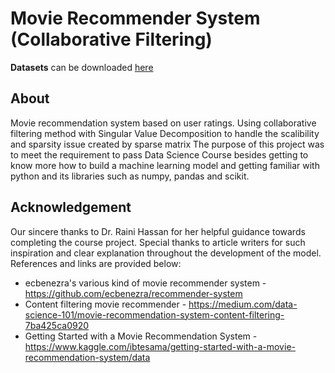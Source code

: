 # Movie Recommender System (Collaborative Filtering)

**Datasets** can be downloaded [here](https://www.kaggle.com/ibtesama/getting-started-with-a-movie-recommendation-system/data)

## About
Movie recommendation system based on user ratings. Using collaborative filtering method with Singular Value Decomposition to handle the scalibility and sparsity issue created by sparse matrix The purpose of this project was to meet the requirement to pass Data Science Course besides getting to know more how to build a machine learning model and getting familiar with python and its libraries such as numpy, pandas and scikit.

## Acknowledgement
Our sincere thanks to Dr. Raini Hassan for her helpful guidance towards completing the course project. Special thanks to article writers for such inspiration and clear explanation throughout the development of the model. References and links are provided below:
- ecbenezra's various kind of movie recommender system - <https://github.com/ecbenezra/recommender-system>
- Content filtering movie recommender - <https://medium.com/data-science-101/movie-recommendation-system-content-filtering-7ba425ca0920>
- Getting Started with a Movie Recommendation System - <https://www.kaggle.com/ibtesama/getting-started-with-a-movie-recommendation-system/data>

